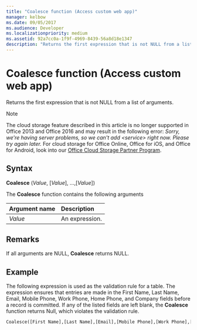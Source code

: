 ```yaml
---
title: "Coalesce function (Access custom web app)" 
manager: kelbow
ms.date: 09/05/2017
ms.audience: Developer 
ms.localizationpriority: medium
ms.assetid: 92a7cc0a-1f9f-4969-8439-56a8d18e1347
description: "Returns the first expression that is not NULL from a list of arguments."
---
```


# Coalesce function (Access custom web app)

Returns the first expression that is not NULL from a list of arguments.
  
> [!NOTE]
> The cloud storage feature described in this article is no longer supported in Office 2013 and Office 2016 and may result in the following error:
> *Sorry, we're having server problems, so we can't add \<service\> right now. Please try again later.*
> For cloud storage for Office Online, Office for iOS, and Office for Android, look into our [Office Cloud Storage Partner Program](https://dev.office.com/programs/officecloudstorage).
  
## Syntax

**Coalesce** (*Value*, [*Value*], …,[*Value*])
  
The **Coalesce** function contains the following arguments
  
|**Argument name**|**Description**|
|:-----|:-----|
| *Value*  <br/> |An expression. |

## Remarks

If all arguments are NULL, **Coalesce** returns NULL.
  
## Example

The following expression is used as the validation rule for a table. The expression ensures that entries are made in the First Name, Last Name, Email, Mobile Phone, Work Phone, Home Phone, and Company fields before a record is committed. If any of the listed fields are left blank, the **Coalesce** function returns Null, which violates the validation rule.
  
```vb
Coalesce([First Name],[Last Name],[Email],[Mobile Phone],[Work Phone],[Home Phone],[Company]) Is Not Null
```
